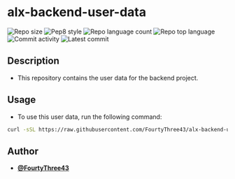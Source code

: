 # alx-backend-user-data

![Repo size](https://img.shields.io/github/repo-size/FourtyThree43/alx-backend-user-data)
![Pep8 style](https://img.shields.io/badge/PEP8-style%20guide-red?style=round-square)
![Repo language count](https://img.shields.io/github/languages/count/FourtyThree43/alx-backend-user-data?style=round-square)
![Repo top language](https://img.shields.io/github/languages/top/FourtyThree43/alx-backend-user-data?style=round-square)
![Commit activity](https://img.shields.io/github/commit-activity/m/FourtyThree43/alx-backend-user-data?style=round-square)
![Latest commit](https://img.shields.io/github/last-commit/FourtyThree43/alx-backend-user-data?style=round-square)

## Description

- This repository contains the user data for the backend project.

## Usage

- To use this user data, run the following command:

```bash
curl -sSL https://raw.githubusercontent.com/FourtyThree43/alx-backend-user-data/main/user_data.sh | bash
```

## Author

- [**@FourtyThree43**](https://www.github.com/FourtyThree43/alx-backend-user-data/)
